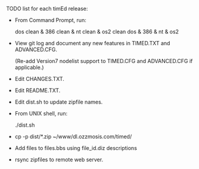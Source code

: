 TODO list for each timEd release:

* From Command Prompt, run:

  dos clean & 386 clean & nt clean & os2 clean
  dos & 386 & nt & os2

* View git log and document any new features in TIMED.TXT and ADVANCED.CFG.

  (Re-add Version7 nodelist support to TIMED.CFG and ADVANCED.CFG if
  applicable.)

* Edit CHANGES.TXT.

* Edit README.TXT.

* Edit dist.sh to update zipfile names.

* From UNIX shell, run:

  ./dist.sh

* cp -p dist/*.zip ~/www/dl.ozzmosis.com/timed/

* Add files to files.bbs using file_id.diz descriptions

* rsync zipfiles to remote web server.
